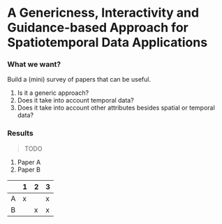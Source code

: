 # A Genericness, Interactivity and Guidance-based Approach for Spatiotemporal Data Applications

### What we want?

Build a (mini) survey of papers that can be useful.

1. Is it a generic approach?
2. Does it take into account temporal data?
3. Does it take into account other attributes besides spatial or temporal data?

### Results

> TODO

1. Paper A
2. Paper B

|   | 1 | 2 | 3 |
| - | - | - | - |
| A | x |   | x |
| B |   | x | x |